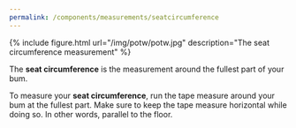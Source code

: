 ```yaml
---
permalink: /components/measurements/seatcircumference
---
```

{% include figure.html url="/img/potw/potw.jpg" description="The seat circumference measurement" %}

The **seat circumference** is the measurement around the fullest part of your bum.

To measure your **seat circumference**, 
run the tape measure around your bum at the fullest part. 
Make sure to keep the tape measure horizontal while doing so. In other words, parallel to the floor.
